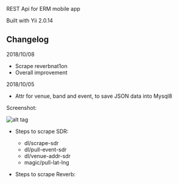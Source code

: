 REST Api for ERM mobile app

Built with Yii 2.0.14

Changelog
------------
2018/10/08
- Scrape reverbnat1on
- Overall improvement

2018/10/05
- Attr for venue, band and event, to save JSON data into Mysql8


Screenshot:

![alt tag](http://i.imgur.com/NyNASU9.png)

+ Steps to scrape SDR:
    + dl/scrape-sdr
    + dl/pull-event-sdr
    + dl/venue-addr-sdr
    + magic/pull-lat-lng
    
+ Steps to scrape Reverb:
